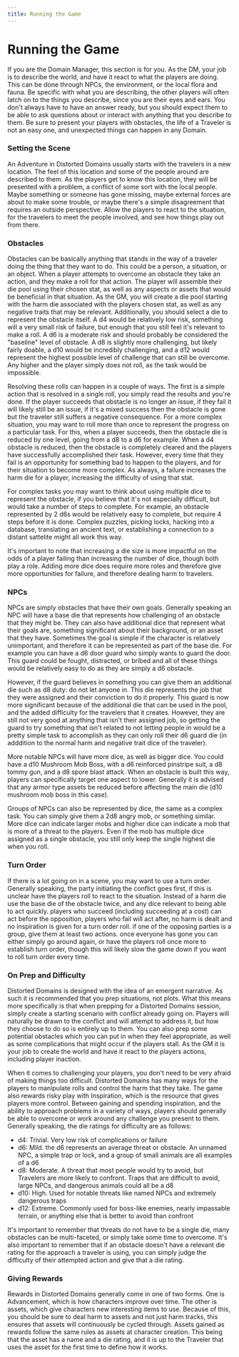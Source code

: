 ```yaml
---
title: Running the Game
---
```

# Running the Game

If you are the Domain Manager, this section is for you. As the DM, your job is to describe the world, and have it react to what the players are doing. This can be done through NPCs, the environment, or the local flora and fauna. Be specific with what you are describing, the other players will often latch on to the things you describe, since you are their eyes and ears. You don't always have to have an answer ready, but you should expect them to be able to ask questions about or interact with anything that you describe to them. Be sure to present your players with obstacles, the life of a Traveler is not an easy one, and unexpected things can happen in any Domain.

### Setting the Scene

An Adventure in Distorted Domains usually starts with the travelers in a new location. The feel of this location and some of the people around are described to them. As the players get to know this location, they will be presented with a problem, a conflict of some sort with the local people. Maybe something or someone has gone missing, maybe external forces are about to make some trouble, or maybe there's a simple disagreement that requires an outside perspective. Allow the players to react to the situation, for the travelers to meet the people involved, and see how things play out from there. 

### Obstacles

Obstacles can be basically anything that stands in the way of a traveler doing the thing that they want to do. This could be a person, a situation, or an object. When a player attempts to overcome an obstacle they take an action, and they make a roll for that action. The player will assemble their die pool using their chosen stat, as well as any aspects or assets that would be beneficial in that situation. As the GM, you will create a die pool starting with the harm die associated with the players chosen stat, as well as any negative traits that may be relevant. Additionally, you should select a die to represent the obstacle itself. A d4 would be relatively low risk, something will a very small risk of failure, but enough that you still feel it's relevant to make a roll. A d6 is a moderate risk and should probably be considered the "baseline" level of obstacle. A d8 is slightly more challenging, but likely fairly doable, a d10 would be incredibly challenging, and a d12 would represent the highest possible level of challenge that can still be overcome. Any higher and the player simply does not roll, as the task would be impossible.

Resolving these rolls can happen in a couple of ways. The first is a simple action that is resolved in a single roll, you simply read the results and you're done. If the player succeeds that obstacle is no longer an issue, if they fail it will likely still be an issue, if it's a mixed success then the obstacle is gone but the traveler still suffers a negative consequence. For a more complex situation, you may want to roll more than once to represent the progress on a particular task. For this, when a player succeeds, then the obstacle die is reduced by one level, going from a d8 to a d6 for example. When a d4 obstacle is reduced, then the obstacle is completely cleared and the players have successfully accomplished their task. However, every time that they fail is an opportunity for something bad to happen to the players, and for their situation to become more complex. As always, a failure increases the harm die for a player, increasing the difficulty of using that stat. 

For complex tasks you may want to think about using multiple dice to represent the obstacle, if you believe that it's not especially difficult, but would take a number of steps to complete. For example, an obstacle represented by 2 d6s would be relatively easy to complete, but require 4 steps before it is done. Complex puzzles, picking locks, hacking into a database, translating an ancient text, or establishing a connection to a distant sattelite might all work this way. 

It's important to note that increasing a die size is more impactful on the odds of a player failing than increasing the number of dice, though both play a role. Adding more dice does require more roles and therefore give more opportunities for failure, and therefore dealing harm to travelers.

### NPCs

NPCs are simply obstacles that have their own goals. Generally speaking an NPC will have a base die that represents how challenging of an obstacle that they might be. They can also have additional dice that represent what their goals are, something significant about their background, or an asset that they have. Sometimes the goal is simple if the character is relatively unimportant, and therefore it can be represented as part of the base die. For example you can have a d6 door guard who simply wants to guard the door. This guard could be fought, distracted, or bribed and all of these things would be relatively easy to do as they are simply a d6 obstacle. 

However, if the guard believes in something you can give them an additional die such as d8 duty: do not let anyone in. This die represents the job that they were assigned and their conviction to do it properly. This guard is now more significant because of the additional die that can be used in the pool, and the added difficulty for the travelers that it creates. However, they are still not very good at anything that isn't their assigned job, so getting the guard to try something that isn't related to not letting people in would be a pretty simple task to accomplish as they can only roll their d6 guard die (in adddition to the normal harm and negative trait dice of the traveler).

More notable NPCs will have more dice, as well as bigger dice. You could have a d10 Mushroom Mob Boss, with a d6 reinforced pinstripe suit, a d8 tommy gun, and a d8 spore blast attack. When an obstacle is built this way, players can specifically target one aspect to lower. Generally it is advised that any armor type assets be reduced before affecting the main die (d10 mushroom mob boss in this case).

Groups of NPCs can also be represented by dice, the same as a complex task. You can simply give them a 2d8 angry mob, or something similar. More dice can indicate larger mobs and higher dice can indicate a mob that is more of a threat to the players. Even if the mob has multiple dice assigned as a single obstacle, you still only keep the single highest die when you roll.

### Turn Order

If there is a lot going on in a scene, you may want to use a turn order. Generally speaking, the party initiating the conflict goes first, if this is unclear have the players roll to react to the situation. Instead of a harm die use the base die of the obstacle twice, and any dice relevant to being able to act quickly. players who succeed (including succeeding at a cost) can act before the opposition, players who fail will act after, no harm is dealt and no inspiration is given for a turn order roll. if one of the opposing parties is a group, give them at least two actions. once everyone has gone you can either simply go around again, or have the players roll once more to establish turn order, though this will likely slow the game down if you want to roll turn order every time.

### On Prep and Difficulty

Distorted Domains is designed with the idea of an emergent narrative. As such it is recommended that you prep situations, not plots. What this means more specifically is that when prepping for a Distorted Domains session, simply create a starting scenario with conflict already going on. Players will naturally be drawn to the conflict and will attempt to address it, but how they choose to do so is entirely up to them. You can also prep some potential obstacles which you can put in when they feel appropriate, as well as some complications that might occur if the players stall. As the GM it is your job to create the world and have it react to the players actions, including player inaction.

When it comes to challenging your players, you don't need to be very afraid of making things too difficult. Distorted Domains has many ways for the players to manipulate rolls and control the harm that they take. The game also rewards risky play with Inspiration, which is the resource that gives players more control. Between gaining and spending inspiration, and the ability to approach problems in a variety of ways, players should generally be able to overcome or work around any challenge you present to them. Generally speaking, the die ratings for difficulty are as follows:

- d4: Trivial. Very low risk of complications or failure
- d6: Mild. the d6 represents an average threat or obstacle. An unnamed NPC, a simple trap or lock, and a group of small animals are all examples of a d6
- d8: Moderate. A threat that most people would try to avoid, but Travelers are more likely to confront. Traps that are difficult to avoid, large NPCs, and dangerous animals could all be a d8
- d10: High. Used for notable threats like named NPCs and extremely dangerous traps
- d12: Extreme. Commonly used for boss-like enemies, nearly impassable terrain, or anything else that is better to avoid than confront

It's important to remember that threats do not have to be a single die, many obstacles can be multi-faceted, or simply take some time to overcome. It's also important to remember that if an obstacle doesn't have a relevant die rating for the approach a traveler is using, you can simply judge the difficulty of their attempted action and give that a die rating.

### Giving Rewards

Rewards in Distorted Domains generally come in one of two forms. One is Advancement, which is how characters improve over time. The other is assets, which give characters new interesting items to use. Because of this, you should be sure to deal harm to assets and not just harm tracks, this ensures that assets will continuously be cycled through. Assets gained as rewards follow the same rules as assets at character creation. This being that the asset has a name and a die rating, and it is up to the Traveler that uses the asset for the first time to define how it works.
